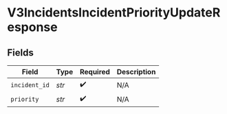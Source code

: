 # V3IncidentsIncidentPriorityUpdateResponse


## Fields

| Field              | Type               | Required           | Description        |
| ------------------ | ------------------ | ------------------ | ------------------ |
| `incident_id`      | *str*              | :heavy_check_mark: | N/A                |
| `priority`         | *str*              | :heavy_check_mark: | N/A                |